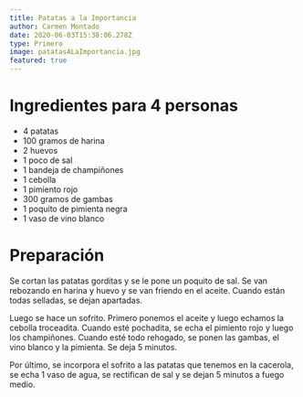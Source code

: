```yaml
---
title: Patatas a la Importancia
author: Carmen Montado
date: 2020-06-03T15:38:06.278Z
type: Primero
image: patatasALaImportancia.jpg
featured: true
---
```


# Ingredientes para 4 personas

- 4 patatas
- 100 gramos de harina
- 2 huevos
- 1 poco de sal
- 1 bandeja de champiñones
- 1 cebolla
- 1 pimiento rojo
- 300 gramos de gambas
- 1 poquito de pimienta negra
- 1 vaso de vino blanco

# Preparación

Se cortan las patatas gorditas y se le pone un poquito de sal. Se van rebozando en harina y huevo y se van friendo en el aceite. Cuando están todas selladas, se dejan apartadas.

Luego se hace un sofrito. Primero ponemos el aceite y luego echamos la cebolla troceadita. Cuando esté pochadita, se echa el pimiento rojo y luego los champiñones.
Cuando esté todo rehogado, se ponen las gambas, el vino blanco y la pimienta. Se deja 5 minutos.

Por último, se incorpora el sofrito a las patatas que tenemos en la cacerola, se echa 1 vaso de agua, se rectifican de sal y se dejan 5 minutos a fuego medio.
